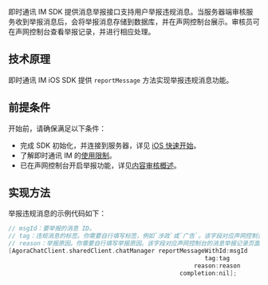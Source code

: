 即时通讯 IM SDK 提供消息举报接口支持用户举报违规消息。当服务器端审核服务收到举报消息后，会将举报消息存储到数据库，并在声网控制台展示。审核员可在声网控制台查看举报记录，并进行相应处理。

## 技术原理

即时通讯 IM iOS SDK 提供 `reportMessage` 方法实现举报违规消息功能。

## 前提条件

开始前，请确保满足以下条件：

- 完成 SDK 初始化，并连接到服务器，详见 [iOS 快速开始](./agora_chat_get_started_ios)。
- 了解即时通讯 IM 的[使用限制](./agora_chat_limitation)。
- 已在声网控制台开启举报功能，详见[内容审核概述](./agora_chat_moderation_overview)。

## 实现方法

举报违规消息的示例代码如下：

```objective-c
// msgId：要举报的消息 ID。
// tag：违规消息的标签。你需要自行填写标签，例如`涉政`或`广告`。该字段对应声网控制台的消息举报记录页面的`词条标记`字段。
// reason：举报原因。你需要自行填写举报原因。该字段对应声网控制台的消息举报记录页面的`举报原因`字段。
[AgoraChatClient.sharedClient.chatManager reportMessageWithId:msgId
                                                       tag:tag
                                                    reason:reason
                                                completion:nil];
```